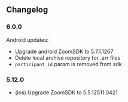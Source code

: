 ## Changelog


### 6.0.0

Android updates:
- Upgrade android ZoomSDK to 5.7.1.1267
- Delete local archive repository for .arr files
- `participant_id` param is removed from sdk


### 5.12.0

- (ios) Upgrade ZoomSDK to 5.5.12511.0421
